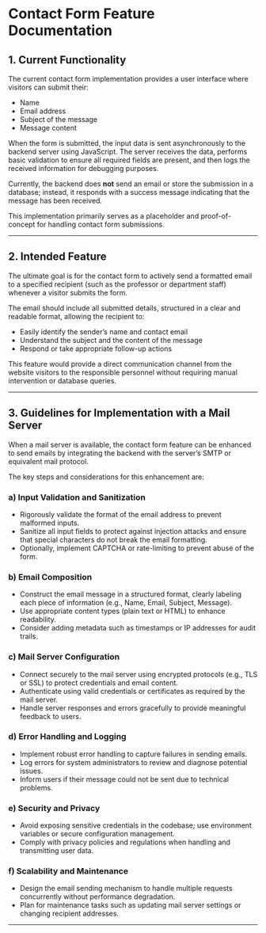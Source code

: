 # Contact Form Feature Documentation

## 1. Current Functionality

The current contact form implementation provides a user interface where visitors can submit their:

- Name
- Email address
- Subject of the message
- Message content

When the form is submitted, the input data is sent asynchronously to the backend server using JavaScript. The server receives the data, performs basic validation to ensure all required fields are present, and then logs the received information for debugging purposes.

Currently, the backend does **not** send an email or store the submission in a database; instead, it responds with a success message indicating that the message has been received.

This implementation primarily serves as a placeholder and proof-of-concept for handling contact form submissions.

---

## 2. Intended Feature

The ultimate goal is for the contact form to actively send a formatted email to a specified recipient (such as the professor or department staff) whenever a visitor submits the form.

The email should include all submitted details, structured in a clear and readable format, allowing the recipient to:

- Easily identify the sender’s name and contact email
- Understand the subject and the content of the message
- Respond or take appropriate follow-up actions

This feature would provide a direct communication channel from the website visitors to the responsible personnel without requiring manual intervention or database queries.

---

## 3. Guidelines for Implementation with a Mail Server

When a mail server is available, the contact form feature can be enhanced to send emails by integrating the backend with the server’s SMTP or equivalent mail protocol.

The key steps and considerations for this enhancement are:

### a) Input Validation and Sanitization

- Rigorously validate the format of the email address to prevent malformed inputs.
- Sanitize all input fields to protect against injection attacks and ensure that special characters do not break the email formatting.
- Optionally, implement CAPTCHA or rate-limiting to prevent abuse of the form.

### b) Email Composition

- Construct the email message in a structured format, clearly labeling each piece of information (e.g., Name, Email, Subject, Message).
- Use appropriate content types (plain text or HTML) to enhance readability.
- Consider adding metadata such as timestamps or IP addresses for audit trails.

### c) Mail Server Configuration

- Connect securely to the mail server using encrypted protocols (e.g., TLS or SSL) to protect credentials and email content.
- Authenticate using valid credentials or certificates as required by the mail server.
- Handle server responses and errors gracefully to provide meaningful feedback to users.

### d) Error Handling and Logging

- Implement robust error handling to capture failures in sending emails.
- Log errors for system administrators to review and diagnose potential issues.
- Inform users if their message could not be sent due to technical problems.

### e) Security and Privacy

- Avoid exposing sensitive credentials in the codebase; use environment variables or secure configuration management.
- Comply with privacy policies and regulations when handling and transmitting user data.

### f) Scalability and Maintenance

- Design the email sending mechanism to handle multiple requests concurrently without performance degradation.
- Plan for maintenance tasks such as updating mail server settings or changing recipient addresses.

---


